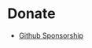 # Donate

- [Github Sponsorship](https://github.com/sponsors/roc-lang)

<!--
    1. link to github sponsor
    2. have your company sponsor Roc
 -->
